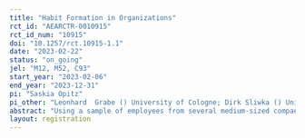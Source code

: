 ```yaml
---
title: "Habit Formation in Organizations"
rct_id: "AEARCTR-0010915"
rct_id_num: "10915"
doi: "10.1257/rct.10915-1.1"
date: "2023-02-22"
status: "on_going"
jel: "M12, M52, C93"
start_year: "2023-02-06"
end_year: "2023-12-31"
pi: "Saskia Opitz"
pi_other: "Leonhard  Grabe () University of Cologne; Dirk Sliwka () University of Cologne"
abstract: "Using a sample of employees from several medium-sized companies, we investigate whether incentivizing employees to repeat a behavior several times over a certain period of time can lead to habit formation. We implement a monetary incentive for service employees who report a sales opportunity at least once a week over a period of four weeks. The incentive is available for twelve weeks. First, we test whether employees report more sales opportunities during the period in which they can receive the incentive. Then we test whether they continue to report more sales opportunities after the end of the intervention period, suggesting habit formation."
layout: registration
---
```


